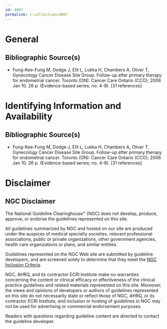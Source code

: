```yaml
---
id: 4867
permalink: /:collection/4867
---
```


# General

## Bibliographic Source(s)

- Fung-Kee-Fung M, Dodge J, Elit L, Lukka H, Chambers A, Oliver T, Gynecology Cancer Disease Site Group. Follow-up after primary therapy for endometrial cancer. Toronto (ON): Cancer Care Ontario (CCO); 2006 Jan 10. 26 p. (Evidence-based series; no. 4-9). [31 references]

# Identifying Information and Availability

## Bibliographic Source(s)

- Fung-Kee-Fung M, Dodge J, Elit L, Lukka H, Chambers A, Oliver T, Gynecology Cancer Disease Site Group. Follow-up after primary therapy for endometrial cancer. Toronto (ON): Cancer Care Ontario (CCO); 2006 Jan 10. 26 p. (Evidence-based series; no. 4-9). [31 references]

# Disclaimer

## NGC Disclaimer

The National Guideline Clearinghouse™ (NGC) does not develop, produce, approve, or endorse the guidelines represented on this site.

All guidelines summarized by NGC and hosted on our site are produced under the auspices of medical specialty societies, relevant professional associations, public or private organizations, other government agencies, health care organizations or plans, and similar entities.

Guidelines represented on the NGC Web site are submitted by guideline developers, and are screened solely to determine that they meet the [NGC Inclusion Criteria](/help-and-about/summaries/inclusion-criteria).

NGC, AHRQ, and its contractor ECRI Institute make no warranties concerning the content or clinical efficacy or effectiveness of the clinical practice guidelines and related materials represented on this site. Moreover, the views and opinions of developers or authors of guidelines represented on this site do not necessarily state or reflect those of NGC, AHRQ, or its contractor ECRI Institute, and inclusion or hosting of guidelines in NGC may not be used for advertising or commercial endorsement purposes.

Readers with questions regarding guideline content are directed to contact the guideline developer.

